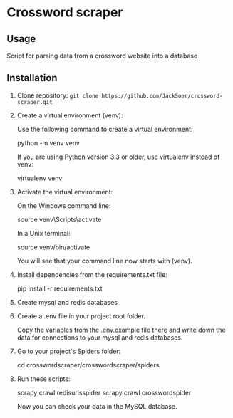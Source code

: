 # Crossword scraper

## Usage

Script for parsing data from a crossword website into a database

## Installation

1. Clone repository: `git clone https://github.com/JackSoer/crossword-scraper.git`

2. Create a virtual environment (venv):

   Use the following command to create a virtual environment:

   python -m venv venv

   If you are using Python version 3.3 or older, use virtualenv instead of venv:

   virtualenv venv

3. Activate the virtual environment:

   On the Windows command line:

   source venv\Scripts\activate

   In a Unix terminal:

   source venv/bin/activate

   You will see that your command line now starts with (venv).

4. Install dependencies from the requirements.txt file:

   pip install -r requirements.txt

5. Create mysql and redis databases

6. Create a .env file in your project root folder.

   Copy the variables from the .env.example file there and write down the data for connections to your mysql and redis databases.

7. Go to your project's Spiders folder:

   cd crosswordscraper/crosswordscraper/spiders

8. Run these scripts:

   scrapy crawl redisurlsspider
   scrapy crawl crosswordspider

   Now you can check your data in the MySQL database.
